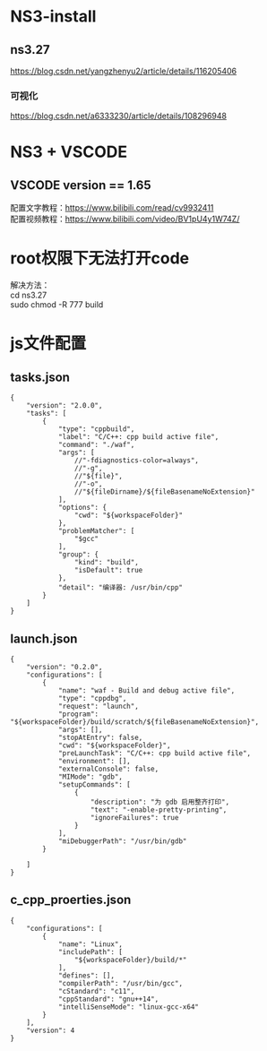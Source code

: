 # NS3-install
## ns3.27
https://blog.csdn.net/yangzhenyu2/article/details/116205406  
### 可视化
https://blog.csdn.net/a6333230/article/details/108296948  

# NS3 + VSCODE 
## VSCODE version == 1.65
配置文字教程：https://www.bilibili.com/read/cv9932411  
配置视频教程：https://www.bilibili.com/video/BV1pU4y1W74Z/

# root权限下无法打开code
解决方法：  
cd ns3.27  
sudo chmod -R 777 build

# js文件配置
## tasks.json
```
{
	"version": "2.0.0",
	"tasks": [
		{
			"type": "cppbuild",
			"label": "C/C++: cpp build active file",
			"command": "./waf",
			"args": [
				//"-fdiagnostics-color=always",
				//"-g",
				//"${file}",
				//"-o",
				//"${fileDirname}/${fileBasenameNoExtension}"
			],
			"options": {
				"cwd": "${workspaceFolder}"
			},
			"problemMatcher": [
				"$gcc"
			],
			"group": {
				"kind": "build",
				"isDefault": true
			},
			"detail": "编译器: /usr/bin/cpp"
		}
	]
}
```
## launch.json
```
{
    "version": "0.2.0",
    "configurations": [
        {
            "name": "waf - Build and debug active file",
            "type": "cppdbg",
            "request": "launch",
            "program": "${workspaceFolder}/build/scratch/${fileBasenameNoExtension}",
            "args": [],
            "stopAtEntry": false,
            "cwd": "${workspaceFolder}",
            "preLaunchTask": "C/C++: cpp build active file",
            "environment": [],
            "externalConsole": false,
            "MIMode": "gdb",
            "setupCommands": [
                {
                    "description": "为 gdb 启用整齐打印",
                    "text": "-enable-pretty-printing",
                    "ignoreFailures": true
                }
            ],
            "miDebuggerPath": "/usr/bin/gdb"
        }

    ]
}
```
## c_cpp_proerties.json
```
{
    "configurations": [
        {
            "name": "Linux",
            "includePath": [
                "${workspaceFolder}/build/*"
            ],
            "defines": [],
            "compilerPath": "/usr/bin/gcc",
            "cStandard": "c11",
            "cppStandard": "gnu++14",
            "intelliSenseMode": "linux-gcc-x64"
        }
    ],
    "version": 4
}
```
